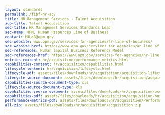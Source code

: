 ```yaml
---
layout: standards
permalink: /fibf-hr-ac/
title: HR Management Services - Talent Acquisition
sub-title: Talent Acquisition
sec-title: HR Management Services Standards Lead
sec-name: OPM, Human Resources Line of Business
contact: HRLoB@opm.gov
sec-website: www.opm.gov/services-for-agencies/hr-line-of-business/
sec-website-href: https://www.opm.gov/services-for-agencies/hr-line-of-business/
sec-references: Human Capital Business Reference Model
sec-references-href: https://www.opm.gov/services-for-agencies/hr-line-of-business/hc-business-reference-model/
metrics-content: hr/acquisition/performance-metrics.html
capabilities-content: hr/acquisition/capabilities.html
lifecycle-content: hr/acquisition/lifecycle.html
lifecycle-pdf: assets/files/downloads/hr/acquisition/acquisition-lifecycle.xlsx
lifecycle-source-document: assets/files/downloads/hr/acquisition/acquisition-lifecycle.xlsx
capabilities-source-document-type: xls
lifecycle-source-document-type: xls
capabilities-source-document: assets/files/downloads/hr/acquisition/acquisition-business-capabilities.xlsx
capabilities-pdf: assets/files/downloads/hr/acquisition/acquisition-business-capabilities.xlsx
performance-metrics-pdf: assets/files/downloads/hr/acquisition/PerformanceMetrics.xlsx
all-zip: assets/files/downloads/hr/acquisition/acquisition.zip
---
```


